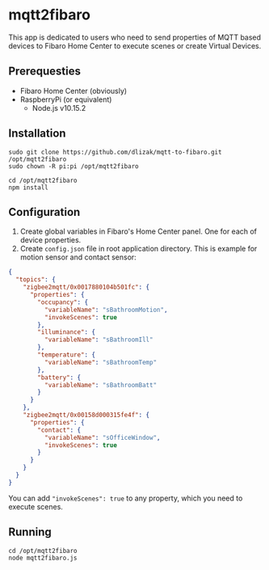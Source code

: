 # mqtt2fibaro
This app is dedicated to users who need to send properties of MQTT based devices to Fibaro Home Center to execute scenes or create Virtual Devices.

## Prerequesties
* Fibaro Home Center (obviously)
* RaspberryPi (or equivalent)
  * Node.js v10.15.2

## Installation
```
sudo git clone https://github.com/dlizak/mqtt-to-fibaro.git /opt/mqtt2fibaro
sudo chown -R pi:pi /opt/mqtt2fibaro

cd /opt/mqtt2fibaro
npm install
```

## Configuration
1. Create global variables in Fibaro's Home Center panel. One for each of device properties.
2. Create `config.json` file in root application directory. This is example for motion sensor and contact sensor:
```json
{
  "topics": {
    "zigbee2mqtt/0x0017880104b501fc": {
      "properties": {
        "occupancy": {
          "variableName": "sBathroomMotion",
          "invokeScenes": true
        },
        "illuminance": {
          "variableName": "sBathroomIll"
        },
        "temperature": {
          "variableName": "sBathroomTemp"
        },
        "battery": {
          "variableName": "sBathroomBatt"
        }
      }
    },
    "zigbee2mqtt/0x00158d000315fe4f": {
      "properties": {
        "contact": {
          "variableName": "sOfficeWindow",
          "invokeScenes": true
        }
      }
    }
  }
}
```
You can add `"invokeScenes": true` to any property, which you need to execute scenes.

## Running
```
cd /opt/mqtt2fibaro
node mqtt2fibaro.js
```
